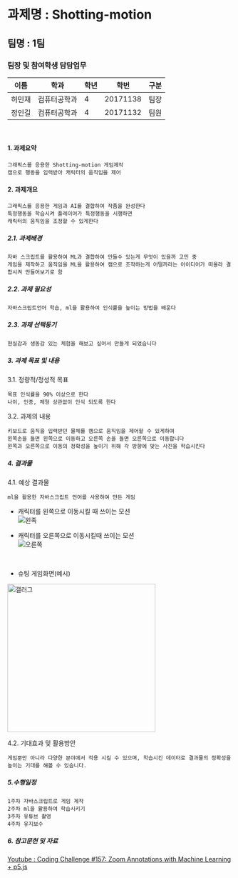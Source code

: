 
#  과제명 : Shotting-motion
## 팀명 : 1팀
### 팀장 및 참여학생 담담업무
| 이름  | 학과  | 학년  | 학번 | 구분 |
|---|---|---|---|---|
| 허민재  | 컴퓨터공학과  | 4  |  20171138 | 팀장 |
| 정인길  | 컴퓨터공학과  | 4  |  20171132 | 팀원  |
​
#### 1. 과제요약
```
그래픽스를 응용한 Shotting-motion 게임제작
캠으로 행동을 입력받아 캐릭터의 움직임을 제어
```
#### 2. 과제개요
```
그래픽스를 응용한 게임과 AI를 결합하여 작품을 완성한다 
특정행동을 학습시켜 플레이어가 특정행동을 시행하면 
캐릭터의 움직임을 조정할 수 있게한다
```

##### 2.1. 과제배경
```
자바 스크립트를 활용하여 ML과 결합하여 만들수 있는게 무엇이 있을까 고민 중
게임을 제작하고 움직임을 ML을 활용하여 캠으로 조작하는게 어떨까라는 아이디어가 떠올라 결합시켜 만들어보기로 함
```
##### 2.2. 과제 필요성
```
자바스크립트언어 학습, ml을 활용하여 인식률을 높이는 방법을 배운다
```
##### 2.3. 과제 선택동기
```
현실감과 생동감 있는 체험을 해보고 싶어서 만들게 되었습니다
```
##### 3. 과제 목표 및 내용
3.1. 정량적/정성적 목표
```
목표 인식률을 90% 이상으로 한다
나이, 인종, 체형 상관없이 인식 되도록 한다
```
3.2. 과제의 내용
```
키보드로 움직을 입력받던 물체를 캠으로 움직임을 제어할 수 있게하여
왼쪽손을 들면 왼쪽으로 이동하고 오른쪽 손을 들면 오른쪽으로 이동합니다
왼쪽과 오른쪽으로 이동의 정확성을 높이기 위해 각 방향에 맞는 사진을 학습시킨다
```
##### 4. 결과물
4.1. 예상 결과물
```
ml을 활용한 자바스크립트 언어를 사용하여 만든 게임
```
* 캐릭터를 왼쪽으로 이동시킬 때 쓰이는 모션   
![왼족](https://user-images.githubusercontent.com/62560931/168778113-a3c04569-5f1a-49c1-b299-de6b18e8d79e.PNG)

* 캐릭터를 오른쪽으로 이동시킬때 쓰이는 모션   
![오른쪽](https://user-images.githubusercontent.com/62560931/168778122-6084e410-ea2a-4014-9c71-9cbe480202b3.PNG)

​
* 슈팅 게임화면(예시)      
<img width="332" alt="갤러그" src="https://user-images.githubusercontent.com/62591497/168782274-e1a5a3c7-b8db-46b3-ab01-a672a1b7ca5f.png">


4.2. 기대효과 및 활용방안
```
게임뿐만 아니라 다양한 분야에서 적용 시킬 수 있으며, 학습시킨 데이터로 결과물의 정확성을 높이는 기대를 해볼 수 있습니다. 

```
##### 5.수행일정
```
1주차 자바스크립트로 게임 제작 
2주차 ml을 활용하여 학습시키기
3주차 유튜브 촬영
4주차 유지보수
```
##### 6. 참고문헌 및 자료
[Youtube : Coding Challenge #157: Zoom Annotations with Machine Learning + p5.js](https://www.youtube.com/watch?v=9z9mbiOZqSs&t=799s)
